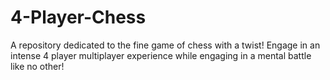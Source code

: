 # 4-Player-Chess
A repository dedicated to the fine game of chess with a twist! Engage in an intense 4 player multiplayer experience while engaging in a mental battle like no other!
